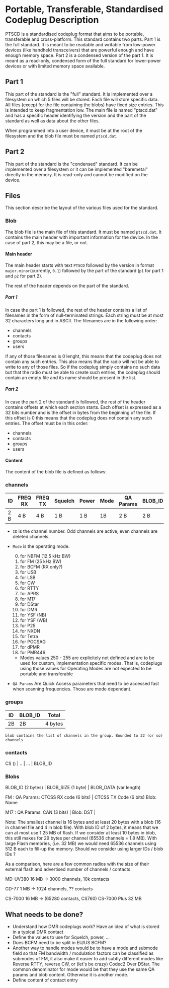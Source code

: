 # Portable, Transferable, Standardised Codeplug Description

PTSCD is a standardised codeplug format that aims to be portable, transferable and cross-platform. This standard contains two parts. Part 1 is the full standard. It is meant to be readable and writable from low-power devices (like handheld transceivers) that are powerful enough and have enough memory space. Part 2 is a condensed version of the part 1. It is meant as a read-only, condensed form of the full standard for lower-power devices or with limited memory space available.

## Part 1

This part of the standard is the "full" standard. It is implemented over a filesystem on which 5 files will be stored. Each file will store specific data. All files (except for the file containing the blobs) have fixed size entries. This is intended to keep fragmentation low.
The main file is named "ptscd.dat" and has a specific header identifying the version and the part of the standard as well as data about the other files.

When programmed into a user device, it must be at the root of the filesystem and the blob file must be named `ptscd.dat`.

## Part 2

This part of the standard is the "condensed" standard. It can be implemented over a filesystem or it can be implemented "baremetal" directly in the memory. It is read-only and cannot be modified on the device.

## Files

This section describe the layout of the various files used for the standard.

### Blob

The blob file is the main file of this standard. It must be named `ptscd.dat`. It contains the main header with important information for the device. In the case of part 2, this may be a file, or not.

#### Main header

The main header starts with text `PTSCD` followed by the version in format `major.minor`(currently, `0.1`) followed by the part of the standard (`p1` for part 1 and `p2` for part 2).

The rest of the header depends on the part of the standard.

##### Part 1

In case the part 1 is followed, the rest of the header contains a list of filenames in the form of null-terminated strings. Each string must be at most 32 characters long and in ASCII. The filenames are in the following order:

 * channels
 * contacts
 * groups
 * users

If any of those filenames is 0 lenght, this means that the codeplug does not contain any such entries. This also means that the radio will not be able to write to any of those files. So if the codeplug simply contains no such data but that the radio must be able to create such entries, the codeplug should contain an empty file and its name should be present in the list.

##### Part 2

In case the part 2 of the standard is followed, the rest of the header contains offsets at which each section starts. Each offset is expressed as a 32 bits number and is the offset in bytes from the beginning of the file. If this offset is 0 this means that the codeplug does not contain any such entries. The offset must be in this order:

 * channels
 * contacts
 * groups
 * users

#### Content

The content of the blob file is defined as follows:

### channels

| ID  | FREQ RX | FREQ TX | Squelch | Power | Mode | QA Params | BLOB_ID | Total    |
|---- |---------|---------|---------|-------|------|-----------|---------|----------|
| 2 B | 4 B     | 4 B     | 1 B     | 1 B   | 1B   | 2 B       | 2 B     | 17 bytes |

 * `ID` is the channel number. Odd channels are active, even channels are deleted channels.
 * `Mode` is the operating mode.

    0) for NBFM (12.5 kHz BW)
    1) for FM (25 kHz BW)
    1) for BCFM (RX only?)
    1) for USB
    1) for LSB
    1) for CW
    1) for RTTY
    1) for APRS
    1) for M17
    1) for DStar
    1) for DMR
    1) for YSF (NB)
    1) for YSF (WB)
    1) for P25
    1) for NXDN
    1) for Tetra
    1) for POCSAG
    1) for dPMR
    1) for PMR446
    * Modes values 250 - 255 are explicitely not defined and are to be used for custom, implementation specific modes. That is, codeplugs using those values for Operating Modes are not expected to be portable and transferable


 * `QA Params` Are Quick Access parameters that need to be accessed fast when scanning frequencies. Those are mode dependant.

### groups

| ID | BLOB_ID | Total |
|----|---------|-------|
| 2B | 2B      | 4 bytes |

    blob contains the list of channels in the group. Bounded to 32 (or so) channels

### contacts

CS () | .. | ... | BLOB_ID


### Blobs

BLOB_ID (2 bytes) | BLOB_SIZE (1 byte) | BLOB_DATA (var length)


FM :
    QA Params: CTCSS RX code (6 bits) | CTCSS TX Code (6 bits)
    Blob: Name

M17 :
    QA Params: CAN (3 bits) |
    Blob: DST |

Note:
The smallest channel is 16 bytes and at least 20 bytes with a blob (16 in channel file and 4 in blob file). With blob ID of 2 bytes, it means that we can at most use 1.25 MB of flash. If we consider at least 10 bytes in blob, this still makes for 29 bytes per channel (65536 channels = 1.8 MB).
With large Flash memories, (i.e. 32 MB) we would need 65536 channels using 512 B each to fill-up the memory.
Should we consider using larger IDs / blob IDs ?

As a comparison, here are a few common radios with the size of their external flash and advertised number of channels / contacts

MD-UV380
16 MB -> 3000 channels, 10k contacts

GD-77
1 MB -> 1024 channels, ?? contacts

CS-7000
16 MB  -> (65280 contacts, CS760)
CS-7000 Plus
32 MB


## What needs to be done?

* Understand how DMR codeplugs work? Have an idea of what is stored in a typical DMR contact
* Define the values to use for Squelch, power, ...
* Does BCFM need to be split in EU/US BCFM?
* Another way to handle modes would be to have a mode and submode field so that FM bandwidth / modulation factors can be classified as submodes of FM, it also make it easier to add subtly different modes like Reverse RTTY, reverse CW, or (let's be crazy) Codec2 Over DStar. The common denominator for mode would be that they use the same QA params and blob content. Otherwise it is another mode.
* Define content of contact entry